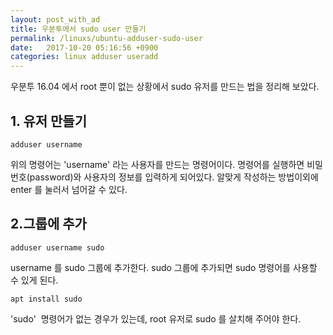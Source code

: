 ```yaml
---
layout: post_with_ad
title: 우분투에서 sudo user 만들기
permalink: /linuxs/ubuntu-adduser-sudo-user
date:   2017-10-20 05:16:56 +0900
categories: linux adduser useradd
---
```


우분투 16.04 에서 root 뿐이 없는 상황에서 sudo 유저를 만드는 법을 정리해 보았다.

## **1. 유저 만들기** 

```shell
adduser username
```

위의 명령어는 'username' 라는 사용자를 만드는 명령어이다. 명령어를 실행하면 비밀번호(password)와 사용자의 정보를 입력하게 되어있다. 알맞게 작성하는 방법이외에 enter 를 눌러서 넘어갈 수 있다.

## **2.그룹에 추가**

```shell
adduser username sudo
```

username 를 sudo 그룹에 추가한다. sudo 그룹에 추가되면 sudo 명령어를 사용할 수 있게 된다.


```shell
apt install sudo
```

'sudo'  명령어가 없는 경우가 있는데, root 유저로 sudo 를 살치해 주어야 한다.